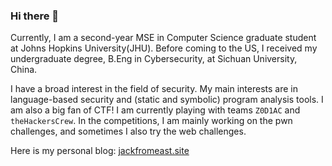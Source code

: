 ### Hi there 👋

<!--
**jackfromeast/jackfromeast** is a ✨ _special_ ✨ repository because its `README.md` (this file) appears on your GitHub profile.

Here are some ideas to get you started:

- 🔭 I’m currently working on ...
- 🌱 I’m currently learning ...
- 👯 I’m looking to collaborate on ...
- 🤔 I’m looking for help with ...
- 💬 Ask me about ...
- 📫 How to reach me: ...
- 😄 Pronouns: ...
- ⚡ Fun fact: ...
-->

Currently, I am a second-year MSE in Computer Science graduate student at Johns Hopkins University(JHU). Before coming to the US, I received my undergraduate degree, B.Eng in Cybersecurity, at Sichuan University, China.

I have a broad interest in the field of security. My main interests are in language-based security and (static and symbolic) program analysis tools. I am also a big fan of CTF! I am currently playing with teams `Z0D1AC` and `theHackersCrew`. In the competitions, I am mainly working on the pwn challenges, and sometimes I also try the web challenges.

Here is my personal blog: [jackfromeast.site](https://jackfromeast.site)

<!-- ![jackfromeast's GitHub stats](https://github-readme-stats.vercel.app/api?username=jackfromeast&show_icons=true&theme=dracula) -->
